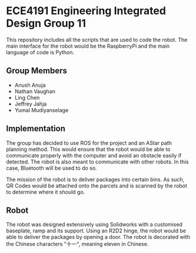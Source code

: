# ECE4191 Engineering Integrated Design Group 11
This repository includes all the scripts that are used to code the robot. The main interface for the robot would be the RaspberryPi and the main language of code is Python.

## Group Members
* Anush Anuja
* Nathan Vaughan
* Ling Chen 
* Jeffrey Jahja
* Yumal Mudiyanselage

## Implementation
The group has decided to use ROS for the project and an AStar path planning method. This would ensure that the robot would be able to communicate properly with the computer and avoid an obstacle easily if detected. The robot is also meant to communicate with other robots. In this case, Bluetooth will be used to do so.

The mission of the robot is to deliver packages into certain bins. As such, QR Codes would be attached onto the parcels and is scanned by the robot to determine where it should go.

## Robot
The robot was designed extensively using Solidworks with a customised baseplate, ramp and its support. Using an R2D2 hinge, the robot would be able to deliver the packages by opening a door. The robot is decorated with the Chinese characters "十一", meaning eleven in Chinese.